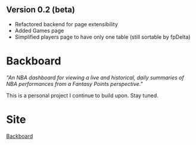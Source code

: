 ## Version 0.2 (beta)
- Refactored backend for page extensibility
- Added Games page
- Simplified players page to have only one table (still sortable by fpDelta)

# Backboard
*"An NBA dashboard for viewing a live and historical, daily summaries of NBA performances from a Fantasy Points perspective."*

This is a personal project I continue to build upon. Stay tuned.

# Site
[Backboard](https://backboard-sepia.vercel.app/)

